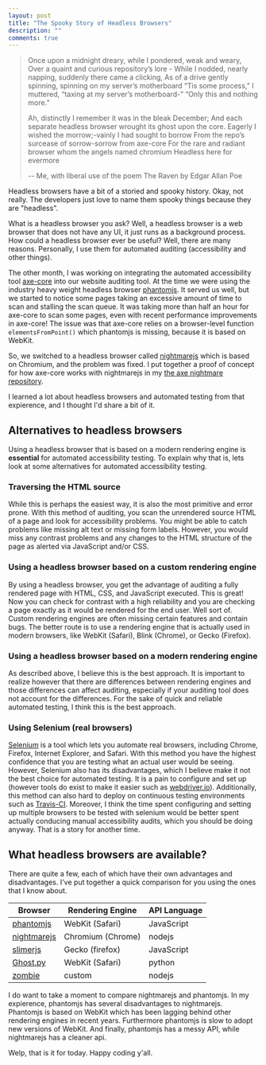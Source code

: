 ```yaml
---
layout: post
title: "The Spooky Story of Headless Browsers"
description: ""
comments: true
---
```


> Once upon a midnight dreary, while I pondered, weak and weary,
> Over a quaint and curious repository’s lore -
> While I nodded, nearly napping, suddenly there came a clicking,
> As of a drive gently spinning, spinning on my server’s motherboard
> “Tis some process,” I muttered, “taxing at my server’s motherboard-”
> “Only this and nothing more.”
>
> Ah, distinctly I remember it was in the bleak December;
> And each separate headless browser wrought its ghost upon the core.
> Eagerly I wished the morrow;-vainly I had sought to borrow
> From the repo’s surcease of sorrow-sorrow from axe-core
> For the rare and radiant browser whom the angels named chromium
> Headless here for evermore
>
> -- Me, with liberal use of the poem The Raven by Edgar Allan Poe

Headless browsers have a bit of a storied and spooky history. Okay, not really. The developers just love to name them spooky things because they are "headless".

What is a headless browser you ask? Well, a headless browser is a web browser that does not have any UI, it just runs as a background process. How could a headless browser ever be useful? Well, there are many reasons. Personally, I use them for automated auditing (accessibility and other things).

The other month, I was working on integrating the automated accessibility tool [axe-core](https://github.com/dequelabs/axe-core) into our website auditing tool. At the time we were using the industry heavy weight headless browser [phantomjs](http://phantomjs.org/). It served us well, but we started to notice some pages taking an excessive amount of time to scan and stalling the scan queue. It was taking more than half an hour for axe-core to scan some pages, even with recent performance improvements in axe-core! The issue was that axe-core relies on a browser-level function `elementsFromPoint()` which phantomjs is missing, because it is based on WebKit.
 
So, we switched to a headless browser called [nightmarejs](https://github.com/segmentio/nightmare) which is based on Chromium, and the problem was fixed. I put together a proof of concept for how axe-core works with nightmarejs in my [the axe nightmare repository](https://github.com/mfairchild365/the-axe-nightmare/).

I learned a lot about headless browsers and automated testing from that expierence, and I thought I'd share a bit of it.

## Alternatives to headless browsers

Using a headless browser that is based on a modern rendering engine is **essential** for automated accessibility testing. To explain why that is, lets look at some alternatives for automated accessibility testing.

### Traversing the HTML source

While this is perhaps the easiest way, it is also the most primitive and error prone. With this method of auditing, you scan the unrendered source HTML of a page and look for accessibility problems. You might be able to catch problems like missing alt text or missing form labels. However, you would miss any contrast problems and any changes to the HTML structure of the page as alerted via JavaScript and/or CSS.

### Using a headless browser based on a custom rendering engine

By using a headless browser, you get the advantage of auditing a fully rendered page with HTML, CSS, and JavaScript executed. This is great! Now you can check for contrast with a high reliability and you are checking a page exactly as it would be rendered for the end user. Well sort of. Custom rendering engines are often missing certain features and contain bugs. The better route is to use a rendering engine that is actually used in modern browsers, like WebKit (Safari), Blink (Chrome), or Gecko (Firefox).

### Using a headless browser based on a modern rendering engine

As described above, I believe this is the best approach. It is important to realize however that there are differences between rendering engines and those differences can affect auditing, especially if your auditing tool does not account for the differences. For the sake of quick and reliable automated testing, I think this is the best approach.

### Using Selenium (real browsers)

[Selenium](http://www.seleniumhq.org/) is a tool which lets you automate real browsers, including Chrome, Firefox, Internet Explorer, and Safari. With this method you have the highest confidence that you are testing what an actual user would be seeing. However, Selenium also has its disadvantages, which I believe make it not the best choice for automated testing. It is a pain to configure and set up (however tools do exist to make it easier such as [webdriver.io](http://webdriver.io/)). Additionally, this method can also hard to deploy on continuous testing environments such as [Travis-CI](https://travis-ci.org/). Moreover, I think the time spent configuring and setting up multiple browsers to be tested with selenium would be better spent actually conducing manual accessibility audits, which you should be doing anyway. That is a story for another time.
 
## What headless browsers are available?

There are quite a few, each of which have their own advantages and disadvantages. I've put together a quick comparison for you using the ones that I know about.

| Browser | Rendering Engine | API Language |
| --- | --- | --- |
| [phantomjs](http://phantomjs.org/) | WebKit (Safari) | JavaScript |
| [nightmarejs](https://github.com/segmentio/nightmare) | Chromium (Chrome) | nodejs |
| [slimerjs](https://slimerjs.org/) | Gecko (firefox) | JavaScript |
| [Ghost.py](http://jeanphix.me/Ghost.py/) | WebKit (Safari) | python |
| [zombie](https://github.com/assaf/zombie) | custom | nodejs


I do want to take a moment to compare nightmarejs and phantomjs. In my expierence, phantomjs has several disadvantages to nightmarejs. Phantomjs is based on WebKit which has been lagging behind other rendering engines in recent years. Furthermore phantomjs is slow to adopt new versions of WebKit. And finally, phantomjs has a messy API, while nightmarejs has a cleaner api.
  
Welp, that is it for today. Happy coding y'all.

